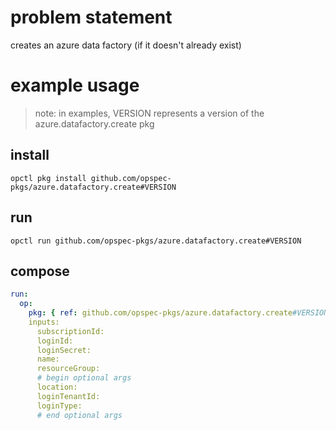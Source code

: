 # problem statement
creates an azure data factory (if it doesn't already exist)

# example usage

> note: in examples, VERSION represents a version of the azure.datafactory.create pkg

## install

```shell
opctl pkg install github.com/opspec-pkgs/azure.datafactory.create#VERSION
```

## run

```
opctl run github.com/opspec-pkgs/azure.datafactory.create#VERSION
```

## compose

```yaml
run:
  op:
    pkg: { ref: github.com/opspec-pkgs/azure.datafactory.create#VERSION }
    inputs: 
      subscriptionId:
      loginId:
      loginSecret:
      name:
      resourceGroup:
      # begin optional args
      location:
      loginTenantId:
      loginType:
      # end optional args
```
